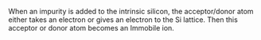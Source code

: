 When an impurity is added to the intrinsic silicon, the acceptor/donor atom either takes an electron or gives an electron to the Si lattice. Then this acceptor or donor atom becomes an Immobile ion.